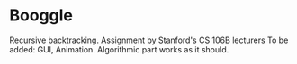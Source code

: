 # Booggle
Recursive backtracking. Assignment by Stanford's CS 106B lecturers
To be added:
GUI, Animation. 
Algorithmic part works as it should.

